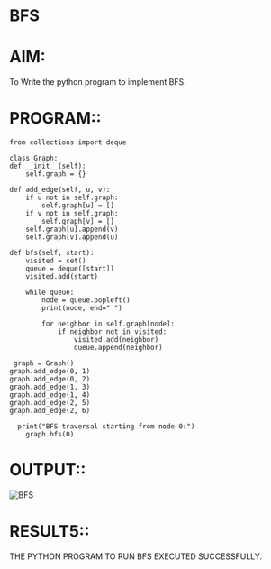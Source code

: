 # BFS
# AIM:
To Write the python program to implement BFS.
# PROGRAM::

    from collections import deque

    class Graph:
    def __init__(self):
        self.graph = {}

    def add_edge(self, u, v):
        if u not in self.graph:
            self.graph[u] = []
        if v not in self.graph:
            self.graph[v] = []
        self.graph[u].append(v)
        self.graph[v].append(u)

    def bfs(self, start):
        visited = set()
        queue = deque([start])
        visited.add(start)

        while queue:
            node = queue.popleft()
            print(node, end=" ")

            for neighbor in self.graph[node]:
                if neighbor not in visited:
                    visited.add(neighbor)
                    queue.append(neighbor)

     graph = Graph()
    graph.add_edge(0, 1)
    graph.add_edge(0, 2)
    graph.add_edge(1, 3)
    graph.add_edge(1, 4)
    graph.add_edge(2, 5)
    graph.add_edge(2, 6)

      print("BFS traversal starting from node 0:")
        graph.bfs(0)

# OUTPUT::

![BFS](https://github.com/user-attachments/assets/f0e2cd20-2ca1-4902-86af-a410d4a55c96)

# RESULT5::
THE PYTHON PROGRAM TO RUN BFS EXECUTED SUCCESSFULLY.
